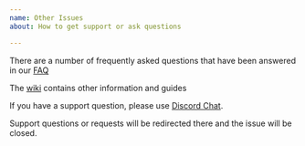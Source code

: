 ```yaml
---
name: Other Issues
about: How to get support or ask questions

---
```

There are a number of frequently asked questions that have been answered in our [FAQ](https://github.com/cloudbox2/Cloudbox/wiki/FAQ)

The [wiki](https://github.com/cloudbox2/Cloudbox/wiki) contains other information and guides

If you have a support question, please use [Discord Chat](https://discord.io/cloudbox).

Support questions or requests will be redirected there and the issue will be closed.
